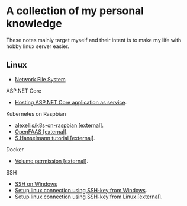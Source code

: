 # A collection of my personal knowledge
These notes mainly target myself and their intent is to make my life with hobby linux server easier.

## Linux

- [Network File System](linux/network-file-system.md)

ASP.NET Core
- [Hosting ASP.NET Core application as service](linux/asp-net-core-as-service.md).

Kubernetes on Raspbian

- [alexellis/k8s-on-raspbian [external]](https://github.com/alexellis/k8s-on-raspbian).
- [OpenFAAS [external]](https://blog.alexellis.io/your-serverless-raspberry-pi-cluster/).
- [S.Hanselmann tutorial [external]](https://www.hanselman.com/blog/HowToBuildAKubernetesClusterWithARMRaspberryPiThenRunNETCoreOnOpenFaas.aspx).

Docker

- [Volume permission [external]](https://medium.com/@nielssj/docker-volumes-and-file-system-permissions-772c1aee23ca).

SSH
- [SSH on Windows](linux/ssh-on-windows.md)
- [Setup linux connection using SSH-key from Windows](linux/ssh-key-from-windows.md).
- [Setup linux connection using SSH-key from Linux [external]](https://www.raspberrypi.org/documentation/remote-access/ssh/passwordless.md).
